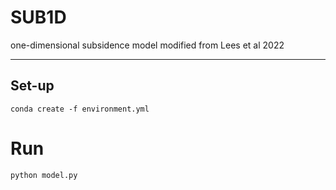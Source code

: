 # SUB1D
one-dimensional subsidence model modified from Lees et al 2022

---
## Set-up
```
conda create -f environment.yml
```

# Run
```
python model.py
```